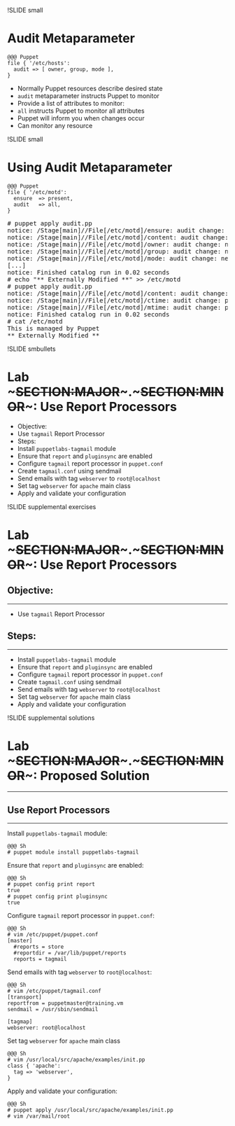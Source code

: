!SLIDE small
# Audit Metaparameter

    @@@ Puppet
    file { '/etc/hosts':
      audit => [ owner, group, mode ],
    }

* Normally Puppet resources describe desired state
* `audit` metaparameter instructs Puppet to monitor
* Provide a list of attributes to monitor:
 * `all` instructs Puppet to monitor all attributes
* Puppet will inform you when changes occur
* Can monitor any resource


!SLIDE small
# Using Audit Metaparameter

    @@@ Puppet
    file { '/etc/motd':
      ensure  => present,
      audit   => all,
    }

<pre>
# puppet apply audit.pp
notice: /Stage[main]//File[/etc/motd]/ensure: audit change: newly-recorded v...
notice: /Stage[main]//File[/etc/motd]/content: audit change: newly-recorded ...
notice: /Stage[main]//File[/etc/motd]/owner: audit change: newly-recorded va...
notice: /Stage[main]//File[/etc/motd]/group: audit change: newly-recorded va...
notice: /Stage[main]//File[/etc/motd]/mode: audit change: newly-recorded val...
[...]
notice: Finished catalog run in 0.02 seconds
# echo "** Externally Modified **" >> /etc/motd
# puppet apply audit.pp
notice: /Stage[main]//File[/etc/motd]/content: audit change: previously reco...
notice: /Stage[main]//File[/etc/motd]/ctime: audit change: previously record...
notice: /Stage[main]//File[/etc/motd]/mtime: audit change: previously record...
notice: Finished catalog run in 0.02 seconds
# cat /etc/motd
This is managed by Puppet
** Externally Modified **
</pre>


!SLIDE smbullets 
# Lab ~~~SECTION:MAJOR~~~.~~~SECTION:MINOR~~~: Use Report Processors

* Objective:
 * Use `tagmail` Report Processor
* Steps:
 * Install `puppetlabs-tagmail` module
 * Ensure that `report` and `pluginsync` are enabled
 * Configure `tagmail` report processor in `puppet.conf`
 * Create `tagmail.conf` using sendmail
 * Send emails with tag `webserver` to `root@localhost`
 * Set tag `webserver` for `apache` main class
 * Apply and validate your configuration


!SLIDE supplemental exercises
# Lab ~~~SECTION:MAJOR~~~.~~~SECTION:MINOR~~~: Use Report Processors

## Objective:

****

* Use `tagmail` Report Processor

## Steps:

****

* Install `puppetlabs-tagmail` module
* Ensure that `report` and `pluginsync` are enabled
* Configure `tagmail` report processor in `puppet.conf`
* Create `tagmail.conf` using sendmail
* Send emails with tag `webserver` to `root@localhost`
* Set tag `webserver` for `apache` main class
* Apply and validate your configuration


!SLIDE supplemental solutions
# Lab ~~~SECTION:MAJOR~~~.~~~SECTION:MINOR~~~: Proposed Solution

****

## Use Report Processors

****

Install `puppetlabs-tagmail` module:

    @@@ Sh
    # puppet module install puppetlabs-tagmail

Ensure that `report` and `pluginsync` are enabled:

    @@@ Sh
    # puppet config print report
    true
    # puppet config print pluginsync
    true

Configure `tagmail` report processor in `puppet.conf`:

    @@@ Sh
    # vim /etc/puppet/puppet.conf
    [master]
      #reports = store
      #reportdir = /var/lib/puppet/reports
      reports = tagmail

Send emails with tag `webserver` to `root@localhost`:

    @@@ Sh
    # vim /etc/puppet/tagmail.conf
    [transport]
    reportfrom = puppetmaster@training.vm
    sendmail = /usr/sbin/sendmail

    [tagmap]
    webserver: root@localhost

Set tag `webserver` for `apache` main class

    @@@ Sh
    # vim /usr/local/src/apache/examples/init.pp
    class { 'apache':
      tag => 'webserver',
    }

Apply and validate your configuration:

    @@@ Sh
    # puppet apply /usr/local/src/apache/examples/init.pp
    # vim /var/mail/root
